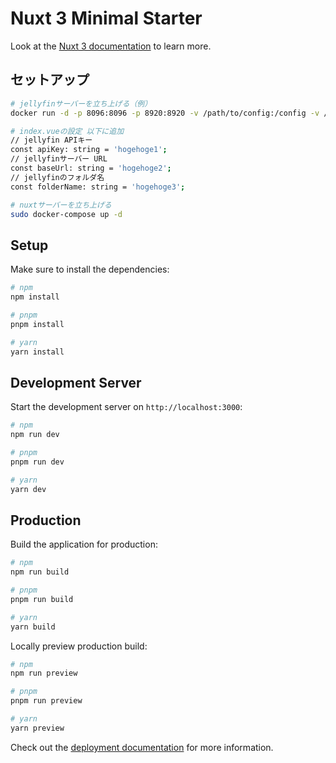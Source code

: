 # Nuxt 3 Minimal Starter

Look at the [Nuxt 3 documentation](https://nuxt.com/docs/getting-started/introduction) to learn more.

## セットアップ

```bash
# jellyfinサーバーを立ち上げる（例）
docker run -d -p 8096:8096 -p 8920:8920 -v /path/to/config:/config -v /path/to/cache:/cache -v /path/to/metadata:/metadata -v /path/to/media:/media --name jellyfin jellyfin/jellyfin

# index.vueの設定 以下に追加
// jellyfin APIキー
const apiKey: string = 'hogehoge1';
// jellyfinサーバー URL
const baseUrl: string = 'hogehoge2';
// jellyfinのフォルダ名
const folderName: string = 'hogehoge3';

# nuxtサーバーを立ち上げる
sudo docker-compose up -d
```

## Setup

Make sure to install the dependencies:

```bash
# npm
npm install

# pnpm
pnpm install

# yarn
yarn install
```

## Development Server

Start the development server on `http://localhost:3000`:

```bash
# npm
npm run dev

# pnpm
pnpm run dev

# yarn
yarn dev
```

## Production

Build the application for production:

```bash
# npm
npm run build

# pnpm
pnpm run build

# yarn
yarn build
```

Locally preview production build:

```bash
# npm
npm run preview

# pnpm
pnpm run preview

# yarn
yarn preview
```

Check out the [deployment documentation](https://nuxt.com/docs/getting-started/deployment) for more information.
